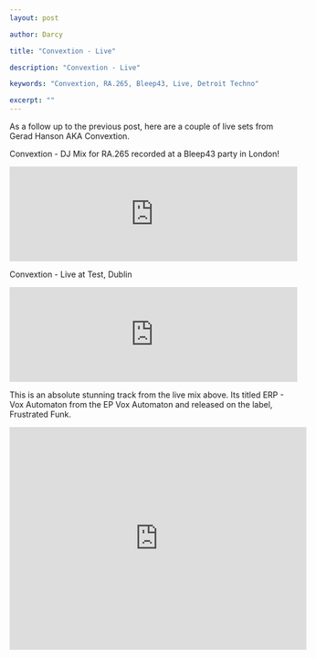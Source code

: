 ```yaml
---
layout: post

author: Darcy

title: "Convextion - Live"

description: "Convextion - Live"

keywords: "Convextion, RA.265, Bleep43, Live, Detroit Techno"

excerpt: ""
---
```


As a follow up to the previous post, here are a couple of live sets from Gerad Hanson AKA Convextion.

Convextion - DJ Mix for RA.265 recorded at a Bleep43 party in London!
<iframe width="100%" height="166" scrolling="no" frameborder="no" src="https://w.soundcloud.com/player/?url=http%3A%2F%2Fapi.soundcloud.com%2Ftracks%2F39927623"></iframe>

Convextion - Live at Test, Dublin
<iframe width="100%" height="166" scrolling="no" frameborder="no" src="https://w.soundcloud.com/player/?url=http%3A%2F%2Fapi.soundcloud.com%2Ftracks%2F1797547"></iframe>

This is an absolute stunning track from the live mix above. Its titled ERP - Vox Automaton from the EP Vox Automaton and released on the label, Frustrated Funk.
<iframe width="520" height="390" src="http://www.youtube.com/embed/AB07Bizwn0g?list=PLECDC41CB3DFB8487" frameborder="0" allowfullscreen></iframe>
